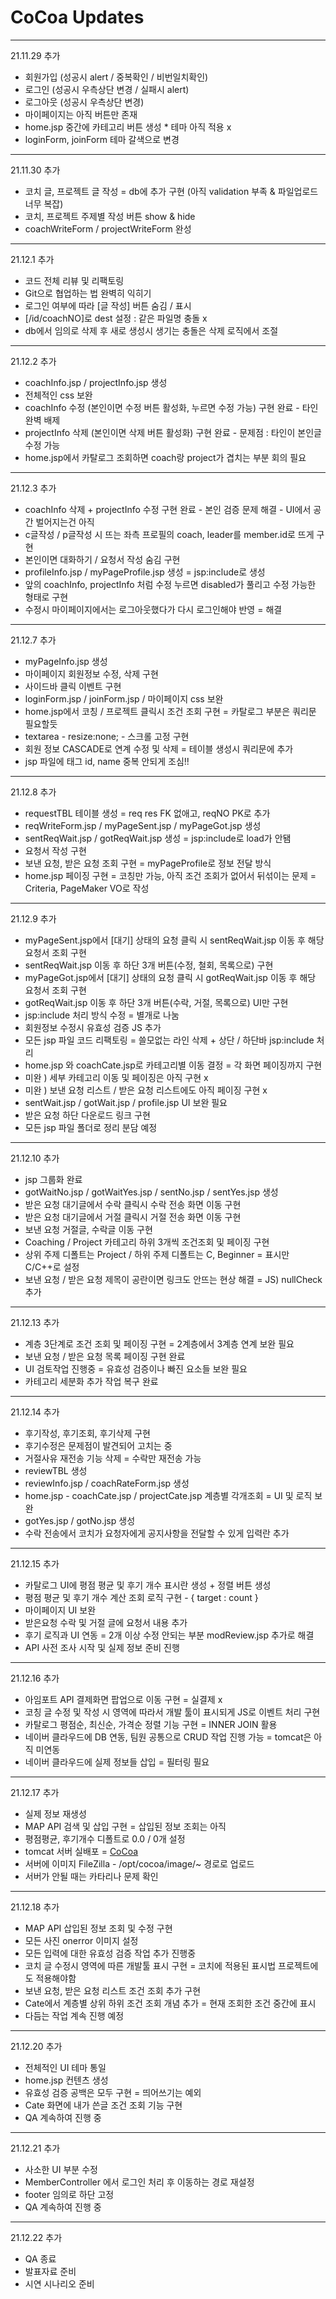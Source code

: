 # CoCoa Updates

****

21.11.29 추가

* 회원가입 (성공시 alert / 중복확인 / 비번일치확인)
* 로그인 (성공시 우측상단 변경 / 실패시 alert)
* 로그아웃 (성공시 우측상단 변경)
* 마이페이지는 아직 버튼만 존재
* home.jsp 중간에 카테고리 버튼 생성 * 테마 아직 적용 x
* loginForm, joinForm 테마 갈색으로 변경

***

21.11.30 추가

* 코치 글, 프로젝트 글 작성 = db에 추가 구현
(아직 validation 부족 & 파일업로드 너무 복잡)
* 코치, 프로젝트 주제별 작성 버튼 show & hide
* coachWriteForm / projectWriteForm 완성

***

21.12.1 추가

* 코드 전체 리뷰 및 리팩토링
* Git으로 협업하는 법 완벽히 익히기
* 로그인 여부에 따라 [글 작성] 버튼 숨김 / 표시
* [/id/coachNO]로 dest 설정 : 같은 파일명 충돌 x
* db에서 임의로 삭제 후 새로 생성시 생기는 충돌은 삭제 로직에서 조절

***

21.12.2 추가

* coachInfo.jsp / projectInfo.jsp 생성
* 전체적인 css 보완
* coachInfo 수정 (본인이면 수정 버튼 활성화, 누르면 수정 가능) 구현 완료 - 타인 완벽 배제
* projectInfo 삭제 (본인이면 삭제 버튼 활성화) 구현 완료 - 문제점 : 타인이 본인글 수정 가능
* home.jsp에서 카탈로그 조회하면 coach랑 project가 겹치는 부분 회의 필요

***

21.12.3 추가

* coachInfo 삭제 + projectInfo 수정 구현 완료 - 본인 검증 문제 해결 - UI에서 공간 벌어지는건 아직
* c글작성 / p글작성 시 뜨는 좌측 프로필의 coach, leader를 member.id로 뜨게 구현
* 본인이면 대화하기 / 요청서 작성 숨김 구현
* profileInfo.jsp / myPageProfile.jsp 생성 = jsp:include로 생성
* 앞의 coachInfo, projectInfo 처럼 수정 누르면 disabled가 풀리고 수정 가능한 형태로 구현
* 수정시 마이페이지에서는 로그아웃했다가 다시 로그인해야 반영 = 해결

***

21.12.7 추가

* myPageInfo.jsp 생성
* 마이페이지 회원정보 수정, 삭제 구현
* 사이드바 클릭 이벤트 구현
* loginForm.jsp / joinForm.jsp / 마이페이지 css 보완
* home.jsp에서 코칭 / 프로젝트 클릭시 조건 조회 구현 = 카탈로그 부분은 쿼리문 필요할듯
* textarea - resize:none; - 스크롤 고정 구현
* 회원 정보 CASCADE로 연계 수정 및 삭제 = 테이블 생성시 쿼리문에 추가
* jsp 파일에 태그 id, name 중복 안되게 조심!!

***

21.12.8 추가

* requestTBL 테이블 생성 = req res FK 없애고, reqNO PK로 추가
* reqWriteForm.jsp / myPageSent.jsp / myPageGot.jsp 생성
* sentReqWait.jsp / gotReqWait.jsp 생성 = jsp:include로 load가 안됌
* 요청서 작성 구현
* 보낸 요청, 받은 요청 조회 구현 = myPageProfile로 정보 전달 방식
* home.jsp 페이징 구현 = 코칭만 가능, 아직 조건 조회가 없어서 뒤섞이는 문제 = Criteria, PageMaker VO로 작성

***

21.12.9 추가

* myPageSent.jsp에서 [대기] 상태의 요청 클릭 시 sentReqWait.jsp 이동 후 해당 요청서 조회 구현
* sentReqWait.jsp 이동 후 하단 3개 버튼(수정, 철회, 목록으로) 구현
* myPageGot.jsp에서 [대기] 상태의 요청 클릭 시 gotReqWait.jsp 이동 후 해당 요청서 조회 구현
* gotReqWait.jsp 이동 후 하단 3개 버튼(수락, 거절, 목록으로) UI만 구현
* jsp:include 처리 방식 수정 = 별개로 나눔
* 회원정보 수정시 유효성 검증 JS 추가
* 모든 jsp 파일 코드 리팩토링 = 쓸모없는 라인 삭제 + 상단 / 하단바 jsp:include 처리
* home.jsp 와 coachCate.jsp로 카테고리별 이동 결정 = 각 화면 페이징까지 구현
* 미완 ) 세부 카테고리 이동 및 페이징은 아직 구현 x
* 미완 ) 보낸 요청 리스트 / 받은 요청 리스트에도 아직 페이징 구현 x
* sentWait.jsp / gotWait.jsp / profile.jsp UI 보완 필요
* 받은 요청 하단 다운로드 링크 구현
* 모든 jsp 파일 폴더로 정리 분담 예정

***

21.12.10 추가

* jsp 그룹화 완료
* gotWaitNo.jsp / gotWaitYes.jsp / sentNo.jsp / sentYes.jsp 생성
* 받은 요청 대기글에서 수락 클릭시 수락 전송 화면 이동 구현
* 받은 요청 대기글에서 거절 클릭시 거절 전송 화면 이동 구현
* 보낸 요청 거절글, 수락글 이동 구현
* Coaching / Project 카테고리 하위 3개씩 조건조회 및 페이징 구현
* 상위 주제 디폴트는 Project / 하위 주제 디폴트는 C, Beginner = 표시만 C/C++로 설정
* 보낸 요청 / 받은 요청 제목이 공란이면 링크도 안뜨는 현상 해결 = JS) nullCheck 추가

***

21.12.13 추가

* 계층 3단계로 조건 조회 및 페이징 구현 = 2계층에서 3계층 연계 보완 필요
* 보낸 요청 / 받은 요청 목록 페이징 구현 완료
* UI 검토작업 진행중 = 유효성 검증이나 빠진 요소들 보완 필요
* 카테고리 세분화 추가 작업 복구 완료

***

21.12.14 추가

* 후기작성, 후기조회, 후기삭제 구현
* 후기수정은 문제점이 발견되어 고치는 중
* 거절사유 재전송 기능 삭제 = 수락만 재전송 가능
* reviewTBL 생성
* reviewInfo.jsp / coachRateForm.jsp 생성
* home.jsp - coachCate.jsp / projectCate.jsp 계층별 각개조회 = UI 및 로직 보완
* gotYes.jsp / gotNo.jsp 생성
* 수락 전송에서 코치가 요청자에게 공지사항을 전달할 수 있게 입력란 추가

***

21.12.15 추가

* 카탈로그 UI에 평점 평균 및 후기 개수 표시란 생성 + 정렬 버튼 생성
* 평점 평균 및 후기 개수 계산 조회 로직 구현 - { target : count }
* 마이페이지 UI 보완
* 받은요청 수락 및 거절 글에 요청서 내용 추가
* 후기 로직과 UI 연동 = 2개 이상 수정 안되는 부분 modReview.jsp 추가로 해결
* API 사전 조사 시작 및 실제 정보 준비 진행

***

21.12.16 추가

* 아임포트 API 결제화면 팝업으로 이동 구현 = 실결제 x
* 코칭 글 수정 및 작성 시 영역에 따라서 개발 툴이 표시되게 JS로 이벤트 처리 구현
* 카탈로그 평점순, 최신순, 가격순 정렬 기능 구현 = INNER JOIN 활용
* 네이버 클라우드에 DB 연동, 팀원 공통으로 CRUD 작업 진행 가능 = tomcat은 아직 미연동
* 네이버 클라우드에 실제 정보들 삽입 = 필터링 필요

***

21.12.17 추가

* 실제 정보 재생성
* MAP API 검색 및 삽입 구현 = 삽입된 정보 조회는 아직
* 평점평균, 후기개수 디폴트로 0.0 / 0개 설정
* tomcat 서버 실배포 = [CoCoa](http://49.50.173.116:8080/cocoa/)
* 서버에 이미지 FileZilla - /opt/cocoa/image/~ 경로로 업로드
* 서버가 안될 때는 카타리나 문제 확인

***

21.12.18 추가

* MAP API 삽입된 정보 조회 및 수정 구현 
* 모든 사진 onerror 이미지 설정
* 모든 입력에 대한 유효성 검증 작업 추가 진행중
* 코치 글 수정시 영역에 따른 개발툴 표시 구현 = 코치에 적용된 표시법 프로젝트에도 적용해야함
* 보낸 요청, 받은 요청 리스트 조건 조회 추가 구현
* Cate에서 계층별 상위 하위 조건 조회 개념 추가 = 현재 조회한 조건 중간에 표시
* 다듬는 작업 계속 진행 예정

***

21.12.20 추가

* 전체적인 UI 테마 통일
* home.jsp 컨텐츠 생성
* 유효성 검증 공백은 모두 구현 = 띄어쓰기는 예외
* Cate 화면에 내가 쓴글 조건 조회 기능 구현
* QA 계속하여 진행 중

***

21.12.21 추가

* 사소한 UI 부분 수정
* MemberController 에서 로그인 처리 후 이동하는 경로 재설정
* footer 임의로 하단 고정
* QA 계속하여 진행 중

***

21.12.22 추가

* QA 종료
* 발표자료 준비
* 시연 시나리오 준비
